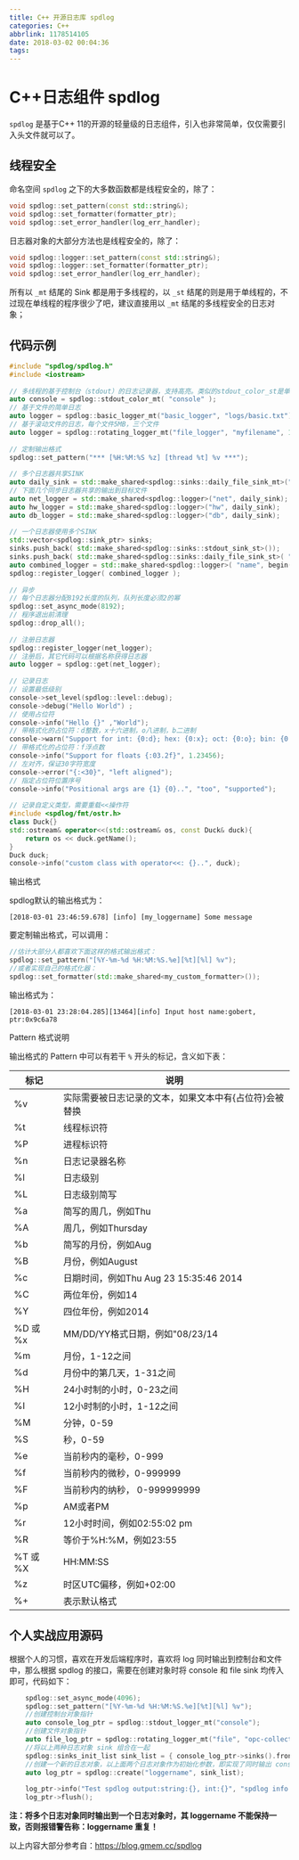 ```yaml
---
title: C++ 开源日志库 spdlog
categories: C++
abbrlink: 1178514105
date: 2018-03-02 00:04:36
tags:
---
```


# C++日志组件 spdlog

`spdlog` 是基于C++ 11的开源的轻量级的日志组件，引入也非常简单，仅仅需要引入头文件就可以了。

<!--more-->

## 线程安全

命名空间 `spdlog` 之下的大多数函数都是线程安全的，除了：
~~~C++
void spdlog::set_pattern(const std::string&);
void spdlog::set_formatter(formatter_ptr);
void spdlog::set_error_handler(log_err_handler);
~~~

日志器对象的大部分方法也是线程安全的，除了：
~~~C++
void spdlog::logger::set_pattern(const std::string&);
void spdlog::logger::set_formatter(formatter_ptr);
void spdlog::set_error_handler(log_err_handler);
~~~

所有以 `_mt` 结尾的 Sink 都是用于多线程的，以 `_st` 结尾的则是用于单线程的，不过现在单线程的程序很少了吧，建议直接用以 `_mt` 结尾的多线程安全的日志对象；

## 代码示例
~~~C++
#include "spdlog/spdlog.h"
#include <iostream>
 
// 多线程的基于控制台（stdout）的日志记录器，支持高亮。类似的stdout_color_st是单线程版本
auto console = spdlog::stdout_color_mt( "console" );
// 基于文件的简单日志
auto logger = spdlog::basic_logger_mt("basic_logger", "logs/basic.txt");
// 基于滚动文件的日志，每个文件5MB，三个文件
auto logger = spdlog::rotating_logger_mt("file_logger", "myfilename", 1024 * 1024 * 5, 3);
 
// 定制输出格式
spdlog::set_pattern("*** [%H:%M:%S %z] [thread %t] %v ***");
 
// 多个日志器共享SINK
auto daily_sink = std::make_shared<spdlog::sinks::daily_file_sink_mt>("logfile", 23, 59);
// 下面几个同步日志器共享的输出到目标文件
auto net_logger = std::make_shared<spdlog::logger>("net", daily_sink);
auto hw_logger = std::make_shared<spdlog::logger>("hw", daily_sink);
auto db_logger = std::make_shared<spdlog::logger>("db", daily_sink); 
 
// 一个日志器使用多个SINK
std::vector<spdlog::sink_ptr> sinks;
sinks.push_back( std::make_shared<spdlog::sinks::stdout_sink_st>());
sinks.push_back( std::make_shared<spdlog::sinks::daily_file_sink_st>( "logfile", 23, 59 ));
auto combined_logger = std::make_shared<spdlog::logger>( "name", begin( sinks ), end( sinks ));
spdlog::register_logger( combined_logger );
 
// 异步
// 每个日志器分配8192长度的队列，队列长度必须2的幂
spdlog::set_async_mode(8192); 
// 程序退出前清理
spdlog::drop_all();
 
// 注册日志器
spdlog::register_logger(net_logger);
// 注册后，其它代码可以根据名称获得日志器
auto logger = spdlog::get(net_logger);
 
// 记录日志
// 设置最低级别
console->set_level(spdlog::level::debug);
console->debug("Hello World") ;
// 使用占位符
console->info("Hello {}" ,"World"); 
// 带格式化的占位符：d整数，x十六进制，o八进制，b二进制                
console->warn("Support for int: {0:d}; hex: {0:x}; oct: {0:o}; bin: {0:b}", 42);
// 带格式化的占位符：f浮点数
console->info("Support for floats {:03.2f}", 1.23456);
// 左对齐，保证30字符宽度
console->error("{:<30}", "left aligned");
// 指定占位符位置序号
console->info("Positional args are {1} {0}..", "too", "supported");
 
// 记录自定义类型，需要重载<<操作符
#include <spdlog/fmt/ostr.h> 
class Duck{}
std::ostream& operator<<(std::ostream& os, const Duck& duck){ 
    return os << duck.getName(); 
}
Duck duck;
console->info("custom class with operator<<: {}..", duck);
~~~
输出格式

spdlog默认的输出格式为：
~~~
[2018-03-01 23:46:59.678] [info] [my_loggername] Some message
~~~
要定制输出格式，可以调用：
~~~C++
//估计大部分人都喜欢下面这样的格式输出格式：
spdlog::set_pattern("[%Y-%m-%d %H:%M:%S.%e][%t][%l] %v");
//或者实现自己的格式化器：
spdlog::set_formatter(std::make_shared<my_custom_formatter>());
~~~

输出格式为：
~~~
[2018-03-01 23:28:04.285][13464][info] Input host name:gobert, ptr:0x9c6a78
~~~

Pattern 格式说明

输出格式的 Pattern 中可以有若干 `%` 开头的标记，含义如下表：

| 标记     | 说明                                                   |
| -------- | ------------------------------------------------------ |
| %v       | 实际需要被日志记录的文本，如果文本中有{占位符}会被替换 |
| %t       | 线程标识符                                             |
| %P       | 进程标识符                                             |
| %n       | 日志记录器名称                                         |
| %l       | 日志级别                                               |
| %L       | 日志级别简写                                           |
| %a       | 简写的周几，例如Thu                                    |
| %A       | 周几，例如Thursday                                     |
| %b       | 简写的月份，例如Aug                                    |
| %B       | 月份，例如August                                       |
| %c       | 日期时间，例如Thu Aug 23 15:35:46 2014                 |
| %C       | 两位年份，例如14                                       |
| %Y       | 四位年份，例如2014                                     |
| %D 或 %x | MM/DD/YY格式日期，例如"08/23/14                        |
| %m       | 月份，1-12之间                                         |
| %d       | 月份中的第几天，1-31之间                               |
| %H       | 24小时制的小时，0-23之间                               |
| %I       | 12小时制的小时，1-12之间                               |
| %M       | 分钟，0-59                                             |
| %S       | 秒，0-59                                               |
| %e       | 当前秒内的毫秒，0-999                                  |
| %f       | 当前秒内的微秒，0-999999                               |
| %F       | 当前秒内的纳秒， 0-999999999                           |
| %p       | AM或者PM                                               |
| %r       | 12小时时间，例如02:55:02 pm                            |
| %R       | 等价于%H:%M，例如23:55                                 |
| %T 或 %X | HH:MM:SS                                               |
| %z       | 时区UTC偏移，例如+02:00                                |
| %+       | 表示默认格式                                           |

## 个人实战应用源码

根据个人的习惯，喜欢在开发后端程序时，喜欢将 log 同时输出到控制台和文件中，那么根据 spdlog 的接口，需要在创建对象时将 console 和 file sink 均传入即可，代码如下：

~~~C++
    spdlog::set_async_mode(4096);
    spdlog::set_pattern("[%Y-%m-%d %H:%M:%S.%e][%t][%l] %v");
    //创建控制台对象指针
    auto console_log_ptr = spdlog::stdout_logger_mt("console");
    //创建文件对象指针
    auto file_log_ptr = spdlog::rotating_logger_mt("file", "opc-collector.log", 100 * 1024, 2);
    //将以上两种日志对象 sink 组合在一起
    spdlog::sinks_init_list sink_list = { console_log_ptr->sinks().front(), file_log_ptr->sinks().front() };
    //创建一个新的日志对象，以上面两个日志对象作为初始化参数，即实现了同时输出 console 和 file
    auto log_ptr = spdlog::create("loggername", sink_list);
    
    log_ptr->info("Test spdlog output:string:{}, int:{}", "spdlog info test string", 123456);
    log_ptr->flush();
~~~
**注：将多个日志对象同时输出到一个日志对象时，其 loggername 不能保持一致，否则报错警告称：loggername 重复！**

以上内容大部分参考自：https://blog.gmem.cc/spdlog